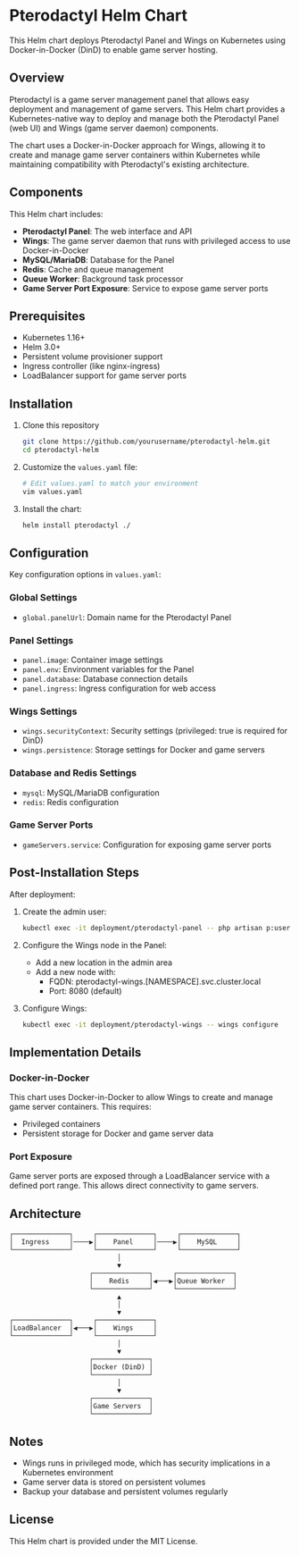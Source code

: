 # Pterodactyl Helm Chart

This Helm chart deploys Pterodactyl Panel and Wings on Kubernetes using Docker-in-Docker (DinD) to enable game server hosting.

## Overview

Pterodactyl is a game server management panel that allows easy deployment and management of game servers. This Helm chart provides a Kubernetes-native way to deploy and manage both the Pterodactyl Panel (web UI) and Wings (game server daemon) components.

The chart uses a Docker-in-Docker approach for Wings, allowing it to create and manage game server containers within Kubernetes while maintaining compatibility with Pterodactyl's existing architecture.

## Components

This Helm chart includes:

- **Pterodactyl Panel**: The web interface and API
- **Wings**: The game server daemon that runs with privileged access to use Docker-in-Docker
- **MySQL/MariaDB**: Database for the Panel
- **Redis**: Cache and queue management
- **Queue Worker**: Background task processor
- **Game Server Port Exposure**: Service to expose game server ports

## Prerequisites

- Kubernetes 1.16+
- Helm 3.0+
- Persistent volume provisioner support
- Ingress controller (like nginx-ingress)
- LoadBalancer support for game server ports

## Installation

1. Clone this repository
   ```bash
   git clone https://github.com/yourusername/pterodactyl-helm.git
   cd pterodactyl-helm
   ```

2. Customize the `values.yaml` file:
   ```bash
   # Edit values.yaml to match your environment
   vim values.yaml
   ```

3. Install the chart:
   ```bash
   helm install pterodactyl ./
   ```

## Configuration

Key configuration options in `values.yaml`:

### Global Settings
- `global.panelUrl`: Domain name for the Pterodactyl Panel

### Panel Settings
- `panel.image`: Container image settings
- `panel.env`: Environment variables for the Panel
- `panel.database`: Database connection details
- `panel.ingress`: Ingress configuration for web access

### Wings Settings
- `wings.securityContext`: Security settings (privileged: true is required for DinD)
- `wings.persistence`: Storage settings for Docker and game servers

### Database and Redis Settings
- `mysql`: MySQL/MariaDB configuration
- `redis`: Redis configuration

### Game Server Ports
- `gameServers.service`: Configuration for exposing game server ports

## Post-Installation Steps

After deployment:

1. Create the admin user:
   ```bash
   kubectl exec -it deployment/pterodactyl-panel -- php artisan p:user:make
   ```

2. Configure the Wings node in the Panel:
   - Add a new location in the admin area
   - Add a new node with:
     - FQDN: pterodactyl-wings.[NAMESPACE].svc.cluster.local
     - Port: 8080 (default)

3. Configure Wings:
   ```bash
   kubectl exec -it deployment/pterodactyl-wings -- wings configure
   ```

## Implementation Details

### Docker-in-Docker

This chart uses Docker-in-Docker to allow Wings to create and manage game server containers. This requires:

- Privileged containers
- Persistent storage for Docker and game server data

### Port Exposure

Game server ports are exposed through a LoadBalancer service with a defined port range. This allows direct connectivity to game servers.

## Architecture

```
┌──────────────┐     ┌──────────────┐     ┌──────────────┐
│  Ingress     │────▶│    Panel     │────▶│    MySQL     │
└──────────────┘     └──────────────┘     └──────────────┘
                           │
                           ▼
                    ┌──────────────┐     ┌──────────────┐
                    │    Redis     │◀───▶│Queue Worker  │
                    └──────────────┘     └──────────────┘
                           ▲
                           │
                           ▼
┌──────────────┐     ┌──────────────┐
│LoadBalancer  │◀───▶│    Wings     │
└──────────────┘     └──────────────┘
                           │
                           ▼
                    ┌──────────────┐
                    │Docker (DinD) │
                    └──────────────┘
                           │
                           ▼
                    ┌──────────────┐
                    │Game Servers  │
                    └──────────────┘
```

## Notes

- Wings runs in privileged mode, which has security implications in a Kubernetes environment
- Game server data is stored on persistent volumes
- Backup your database and persistent volumes regularly

## License

This Helm chart is provided under the MIT License. 